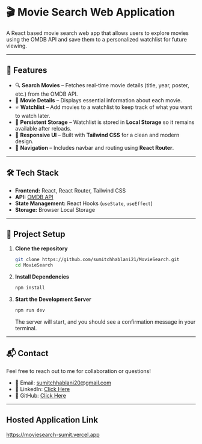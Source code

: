 # 🎬 Movie Search Web Application

A React based movie search web app that allows users to explore movies using the OMDB API and save them to a personalized watchlist for future viewing.  

---

## 🚀 Features

- 🔍 **Search Movies** – Fetches real-time movie details (title, year, poster, etc.) from the OMDB API.  
- 📄 **Movie Details** – Displays essential information about each movie.  
- ⭐ **Watchlist** – Add movies to a watchlist to keep track of what you want to watch later.  
- 💾 **Persistent Storage** – Watchlist is stored in **Local Storage** so it remains available after reloads.  
- 📱 **Responsive UI** – Built with **Tailwind CSS** for a clean and modern design.  
- 🧭 **Navigation** – Includes navbar and routing using **React Router**.  

---

## 🛠️ Tech Stack

- **Frontend:** React, React Router, Tailwind CSS  
- **API:** [OMDB API](https://www.omdbapi.com/)  
- **State Management:** React Hooks (`useState`, `useEffect`)  
- **Storage:** Browser Local Storage  

---

## 📂 Project Setup

1. **Clone the repository**  
   ```bash
   git clone https://github.com/sumitchhablani21/MovieSearch.git
   cd MovieSearch
   ```

2.  **Install Dependencies**
    ```bash
    npm install
    ```

3.  **Start the Development Server**
    ```bash
    npm run dev
    ```
    The server will start, and you should see a confirmation message in your terminal.

---

## 📬 Contact

Feel free to reach out to me for collaboration or questions!  

- 📧 Email: [sumitchhablani20@gmail.com](mailto:sumitchhablani20@gmail.com)  
- 💼 LinkedIn: [Click Here](https://www.linkedin.com/in/sumit-chhablani/)  
- 🐙 GitHub: [Click Here](https://github.com/sumitchhablani21)   

---

## Hosted Application Link
https://moviesearch-sumit.vercel.app